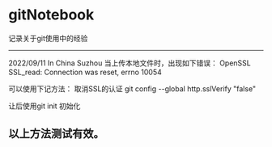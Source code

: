 # gitNotebook
记录关于git使用中的经验

---------------------------------------------------
2022/09/11 
In China Suzhou
当上传本地文件时，出现如下错误：
 OpenSSL SSL_read: Connection was reset, errno 10054
 
 可以使用下记方法：
 取消SSL的认证
 git config --global http.sslVerify "false"
 
 让后使用git init 初始化
 
 以上方法测试有效。
 -------------------------------------------
 
